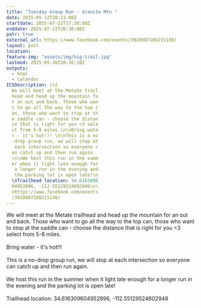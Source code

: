 ```yaml
---
title: "Tuesday Group Run - Granite Mtn "
date: 2025-05-12T20:11:00Z
startdate: 2025-07-22T17:30:00Z
enddate: 2025-07-22T20:30:00Z
patr: true
external_url: https://www.facebook.com/events/3920987108215130/
layout: post
location: 
feature-img: "assets/img/big-trail.jpg"
lastmod: 2025-05-26T20:16:10Z
outputs:
  - html
  - calendar
ICSDescription: |+2
  We will meet at the Metate trail  head and head up the mountain fo  r an out and back. Those who wan  t to go all the way to the top c  an, those who want to stop at th  e saddle can - choose the distan  ce that is right for you <3 sele  ct from 5-8 miles.\n\nBring wate  r - it's hot!!! \n\nThis is a no  -drop group run, we will stop at   each intersection so everyone c  an catch up and then run again.   \n\nWe host this run in the summ  er when it light late enough for   a longer run in the evening and   the parking lot is open late!\n  \nTrailhead location: 34.6163096  04952896, -112.55129524602948\n\  nhttps://www.facebook.com/events  /3920987108215130/
---
```


We will meet at the Metate trailhead and head up the mountain for an out and back. Those who want to go all the way to the top can, those who want to stop at the saddle can - choose the distance that is right for you <3 select from 5-8 miles.<br>
  <br>
  Bring water - it's hot!!! <br>
  <br>
  This is a no-drop group run, we will stop at each intersection so everyone can catch up and then run again. <br>
  <br>
  We host this run in the summer when it light late enough for a longer run in the evening and the parking lot is open late!<br>
  <br>
  Trailhead location&#58; 34.616309604952896, -112.55129524602948<br>
  <br>
  
